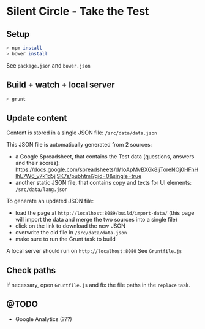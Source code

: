 # Silent Circle - Take the Test


## Setup

```bash
> npm install
> bower install
```
See ```package.json``` and ```bower.json```


## Build + watch + local server

```bash
> grunt
```


## Update content
Content is stored in a single JSON file: ```/src/data/data.json```

This JSON file is automatically generated from 2 sources:
- a Google Spreadsheet, that contains the Test data (questions, answers and their scores): https://docs.google.com/spreadsheets/d/1oApMvBX6k8ijToreNOj0HFnHlhL7W6_y7k1d5jjSK7s/pubhtml?gid=0&single=true
- another static JSON file, that contains copy and texts for UI elements: ```/src/data/lang.json```

To generate an updated JSON file:
- load the page at ```http://localhost:8089/build/import-data/``` (this page will import the data and merge the two sources into a single file)
- click on the link to download the new JSON
- overwrite the old file in ```/src/data/data.json```
- make sure to run the Grunt task to build


A local server should run on ```http://localhost:8080```
See ```Gruntfile.js```


## Check paths

If necessary, open ```Gruntfile.js``` and fix the file paths in the ```replace``` task.


## @TODO


- Google Analytics (???)

